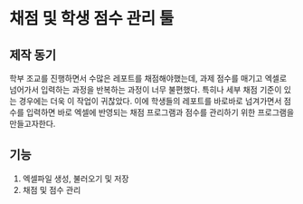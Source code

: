 # 채점 및 학생 점수 관리 툴

## 제작 동기
학부 조교를 진행하면서 수많은 레포트를 채점해야했는데, 과제 점수를 매기고 엑셀로 넘어가서 입력하는 과정을 반복하는 과정이 너무 불편했다. 특히나 세부 채점 기준이 있는 경우에는 더욱 이 작업이 귀찮았다. 이에 학생들의 레포트를 바로바로 넘겨가면서 점수를 입력하면 바로 엑셀에 반영되는 채점 프로그램과 점수를 관리하기 위한 프로그램을 만들고자한다.

## 기능
1. 엑셀파일 생성, 불러오기 및 저장
2. 채점 및 점수 관리
